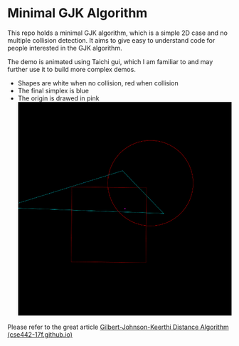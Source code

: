 # Minimal GJK Algorithm
This repo holds a minimal GJK algorithm, which is a simple 2D case and no multiple collision detection. It aims to give easy to understand code 
for people interested in the GJK algorithm.

The demo is animated using Taichi gui, which I am familiar to and may further use it to build more complex demos.
- Shapes are white when no collision, red when collision
- The final simplex is blue
- The origin is drawed in pink
![](output/demo.gif)

Please refer to the great article [Gilbert-Johnson-Keerthi Distance Algorithm (cse442-17f.github.io)](https://cse442-17f.github.io/Gilbert-Johnson-Keerthi-Distance-Algorithm/)
